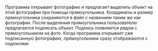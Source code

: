 Программа открывает фотографию и предлагает выделить объект на этой фотографии при помощи прямоугольника. Координаты и размер прямоугольника сохраняются в файл с названием таким же как фотография. После выделения прямоугольника пользователю предлагается подписать объект. Подпись появляется рядом с прямоугольником на фото. Когда программа открывает уже подписанную фотографию, прямоугольники сразу отображаются с подписями
